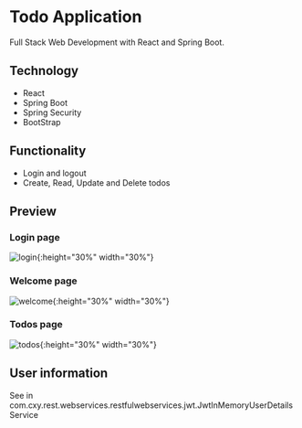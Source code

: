 # Todo Application

Full Stack Web Development with React and Spring Boot.

## Technology

- React
- Spring Boot
- Spring Security
- BootStrap

## Functionality

- Login and logout
- Create, Read, Update and Delete todos

## Preview

### Login page

![login](https://github.com/xinyicheng1998/todoapp/blob/master/preview/login%20page.png){:height="30%" width="30%"}

### Welcome page

![welcome](https://github.com/xinyicheng1998/todoapp/blob/master/preview/welcome%20page.png){:height="30%" width="30%"}

### Todos page

![todos](https://github.com/xinyicheng1998/todoapp/blob/master/preview/todos%20page.png){:height="30%" width="30%"}

## User information

See in com.cxy.rest.webservices.restfulwebservices.jwt.JwtInMemoryUserDetailsService
